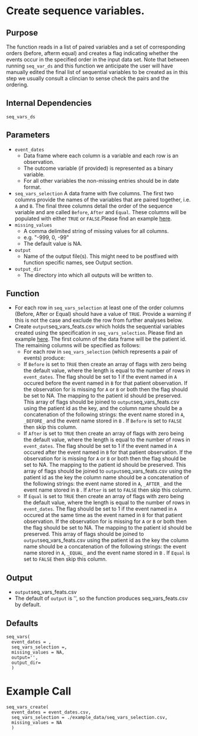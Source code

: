 # Create sequence variables.

## Purpose
The function reads in a list of paired variables and a set of corresponding orders (before, afterm equal) and creates a flag indicating whether the events occur in the specified order in the input data set. Note that between running `seq_var_ds` and this function we anticipate the user will have manually edited the final list of sequential variables to be created as in this step we usually consult a clincian to sense check the pairs and the ordering.

## Internal Dependencies
`seq_vars_ds`


## Parameters
* `event_dates`
  * Data frame where each column is a variable and each row is an observation.
  * The outcome variable (if provided) is represented as a binary variable.
  * For all other variables the non-missing entries should be in date format.
* `seq_vars_selection`
  A data frame with five columns. The first two columns provide the names of the variables that are paired together, i.e. `A` and `B`. The final three columns detail the order of the sequence variable and are called `Before`, `After` and `Equal`. These columns will be populated with either `TRUE` or `FALSE`.Please find an example [here](./example_data/seq_vars_selection.csv).
* `missing_values`
    * A comma delimited string of missing values for all columns.
    * e.g. "-999, 0, -99"
    * The default value is NA.
* `output`
  * Name of the output file(s). This might need to be postfixed with function specific names, see Output section.
* `output_dir`
  * The directory into which all outputs will be written to.

## Function
* For each row in `seq_vars_selection` at least one of the order columns (Before, After or Equal) should have a value of `TRUE`. Provide a warning if this is not the case and exclude the row from further analyses below.
* Create `output`seq_vars_feats.csv which holds the sequential variables created using the specification in `seq_vars_selection`. Please find an example [here](./example_data/seq_vars_feats.csv). The first column of the data frame will be the patient id. The remaining columns will be specified as follows:
  * For each row in `seq_vars_selection` (which represents a pair of events) produce:
  * If `Before` is set to `TRUE` then create an array of flags with zero being the default value, where the length is equal to the number of rows in `event_dates`.  The flag should be set to 1 if the event named in `A` occured before the event named in `B` for that patient observation. If the observation for is missing for `A` or `B` or both then the flag should be set to NA. The mapping to the patient id should be preserved. This array of flags should be joined to `output`seq_vars_feats.csv using the patient id as the key, and the column name should be a concatenation of the following strings: the event name stored in `A`, `_BEFORE_` and the event name stored in `B` . If `Before` is set to `FALSE` then skip this column.
  * If `After` is set to `TRUE` then create an array of flags with zero being the default value, where the length is equal to the number of rows in `event_dates`.  The flag should be set to 1 if the event named in `A` occured after the event named in `B` for that patient observation. If the observation for is missing for `A` or `B` or both then the flag should be set to NA. The mapping to the patient id should be preserved. This array of flags should be joined to `output`seq_vars_feats.csv using the patient id as the key the column name should be a concatenation of the following strings: the event name stored in `A`, `_AFTER_` and the event name stored in `B` . If `After` is set to `FALSE` then skip this column.
  * If `Equal` is set to `TRUE` then create an array of flags with zero being the default value,  where the length is equal to the number of rows in `event_dates`.  The flag should be set to 1 if the event named in `A` occured at the same time as the event named in `B` for that patient observation. If the observation for is missing for `A` or `B` or both then the flag should be set to NA. The mapping to the patient id should be preserved. This array of flags should be joined to `output`seq_vars_feats.csv using the patient id as the key the column name should be a concatenation of the following strings: the event name stored in `A`, `_EQUAL_` and the event name stored in `B` . If `Equal` is set to `FALSE` then skip this column.


## Output
* `output`seq_vars_feats.csv
* The default of `output` is '', so the function produces seq_vars_feats.csv by default.

## Defaults
```
seq_vars(
  event_dates = ,
  seq_vars_selection =,
  missing_values = NA, 
  output='',
  output_dir=
  )
```  

# Example Call
```
seq_vars_create(
  event_dates = event_dates.csv,
  seq_vars_selection = ./example_data/seq_vars_selection.csv,
  missing_values = NA 
  )
```
